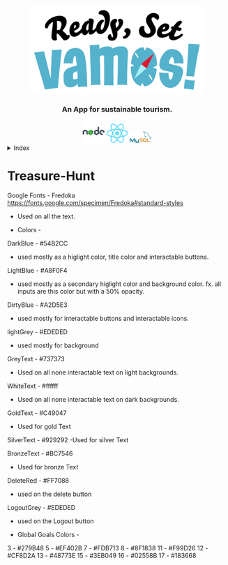 <br/>
<div align="center">
  <a href="https://github.com/AdriLorenz/Treasure-Hunt">
    <img src="client/src/assets/icons/RSVamos_Logo.png" alt="Logo" width="400" />
  </a>

  <h3 align="center">An App for sustainable tourism.</h3>
  <div flex-direction="row">
    <img src="documentation/assets/icons/node.png" alt="NodeJS" width="50" />
    <img src="documentation/assets/icons/react.png" alt="React" width="50" />
    <img src="documentation/assets/icons/mysql.png" alt="MySQL" width="50" />
  </div>
</div>

<details>
  <summary>Index</summary>
  <ol>
    <li>
      <a href="#treasure-hunt">Treasure-Hunt</a>
    </li>
  </ol>
</details>

# Treasure-Hunt

Google Fonts - Fredoka
https://fonts.google.com/specimen/Fredoka#standard-styles
- Used on all the text.


- Colors -

DarkBlue - #54B2CC
- used mostly as a higlight color, title color and interactable buttons.

LightBlue - #A8F0F4
- used mostly as a secondary higlight color and background color. fx. all inputs are this color but with a 50% opacity.

DirtyBlue - #A2D5E3
- used mostly for interactable buttons and interactable icons.

lightGrey - #EDEDED
- used mostly for background

GreyText - #737373
- Used on all none interactable text on light backgrounds.

WhiteText - #ffffff
- Used on all none interactable text on dark backgrounds.

GoldText - #C49047
- Used for gold Text

SilverText - #929292
-Used for silver Text

BronzeText - #BC7546
- Used for bronze Text

DeleteRed - #FF7088
- used on the delete button

LogoutGrey - #EDEDED
- used on the Logout button


- Global Goals Colors -

3 - #279B48
5 - #EF402B
7 - #FDB713
8 - #8F1838
11 - #F99D26
12 - #CF8D2A
13 - #48773E
15 - #3EB049
16 - #02558B
17 - #183668
